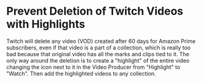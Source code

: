 # Prevent Deletion of Twitch Videos with Highlights

Twitch will delete any video (VOD) created after 60 days for Amazon
Prime subscribers, even if that video is a part of a collection, which
is really too bad because that original video has all the marks and
clips tied to it. The only way around the deletion is to create a
"highlight" of the entire video changing the icon next to it in the
Video Producer from "Highlight" to "Watch". Then add the highlighted
videos to any collection.
